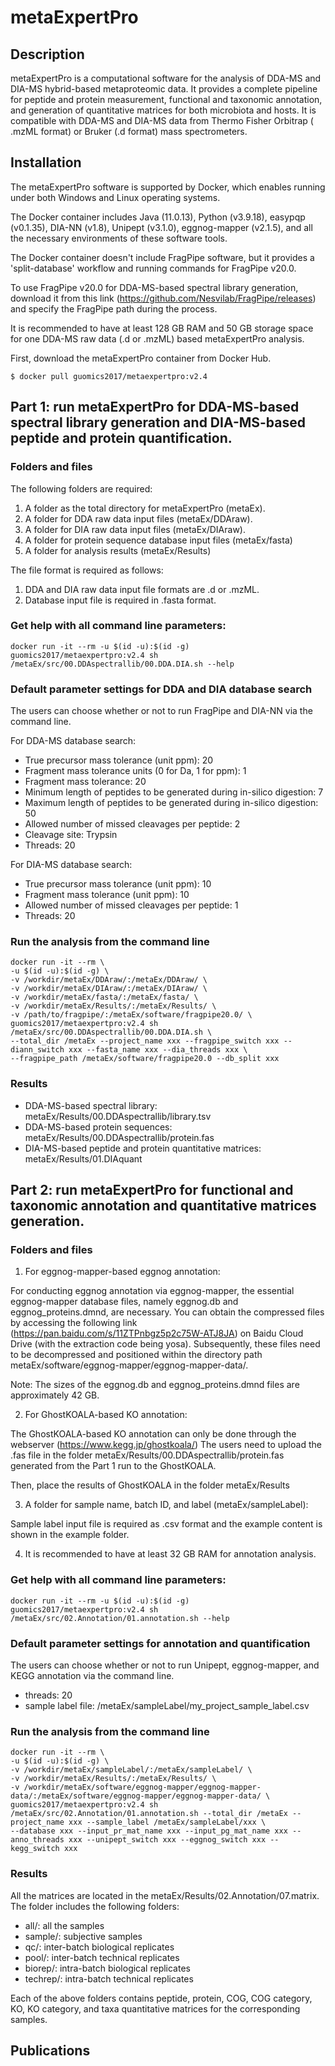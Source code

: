 # metaExpertPro

## Description
metaExpertPro is a computational software for the analysis of DDA-MS and DIA-MS hybrid-based metaproteomic data. It provides a complete pipeline for peptide and protein measurement, functional and taxonomic annotation, and generation of quantitative matrices for both microbiota and hosts. It is compatible with DDA-MS and DIA-MS data from Thermo Fisher Orbitrap ( .mzML format) or Bruker (.d format) mass spectrometers.

## Installation
The metaExpertPro software is supported by Docker, which enables running under both Windows and Linux operating systems.

The Docker container includes Java (11.0.13), Python (v3.9.18), easypqp (v0.1.35), DIA-NN (v1.8), Unipept (v3.1.0), eggnog-mapper (v2.1.5), and all the necessary environments of these software tools.

The Docker container doesn't include FragPipe software, but it provides a 'split-database' workflow and running commands for FragPipe v20.0. 

To use FragPipe v20.0 for DDA-MS-based spectral library generation, download it from this link (https://github.com/Nesvilab/FragPipe/releases) and specify the FragPipe path during the process.

It is recommended to have at least 128 GB RAM and 50 GB storage space for one DDA-MS raw data (.d or .mzML) based metaExpertPro analysis.

First, download the metaExpertPro container from Docker Hub.

```
$ docker pull guomics2017/metaexpertpro:v2.4
```

## Part 1: run metaExpertPro for DDA-MS-based spectral library generation and DIA-MS-based peptide and protein quantification.

### Folders and files
The following folders are required:
1. A folder as the total directory for metaExpertPro (metaEx).
2. A folder for DDA raw data input files (metaEx/DDAraw).
3. A folder for DIA raw data input files (metaEx/DIAraw).
4. A folder for protein sequence database input files (metaEx/fasta)
5. A folder for analysis results (metaEx/Results)

The file format is required as follows:
1. DDA and DIA raw data input file formats are .d or .mzML.
2. Database input file is required in .fasta format.

### Get help with all command line parameters:

```
docker run -it --rm -u $(id -u):$(id -g) guomics2017/metaexpertpro:v2.4 sh /metaEx/src/00.DDAspectrallib/00.DDA.DIA.sh --help
```

### Default parameter settings for DDA and DIA database search
The users can choose whether or not to run FragPipe and DIA-NN via the command line.

For DDA-MS database search:
- True precursor mass tolerance (unit ppm): 20
- Fragment mass tolerance units (0 for Da, 1 for ppm): 1
- Fragment mass tolerance: 20
- Minimum length of peptides to be generated during in-silico digestion: 7
- Maximum length of peptides to be generated during in-silico digestion: 50
- Allowed number of missed cleavages per peptide: 2
- Cleavage site: Trypsin
- Threads: 20

For DIA-MS database search:
- True precursor mass tolerance (unit ppm): 10 
- Fragment mass tolerance (unit ppm): 10
- Allowed number of missed cleavages per peptide: 1
- Threads: 20


### Run the analysis from the command line
```
docker run -it --rm \
-u $(id -u):$(id -g) \
-v /workdir/metaEx/DDAraw/:/metaEx/DDAraw/ \
-v /workdir/metaEx/DIAraw/:/metaEx/DIAraw/ \
-v /workdir/metaEx/fasta/:/metaEx/fasta/ \
-v /workdir/metaEx/Results/:/metaEx/Results/ \
-v /path/to/fragpipe/:/metaEx/software/fragpipe20.0/ \
guomics2017/metaexpertpro:v2.4 sh /metaEx/src/00.DDAspectrallib/00.DDA.DIA.sh \
--total_dir /metaEx --project_name xxx --fragpipe_switch xxx --diann_switch xxx --fasta_name xxx --dia_threads xxx \
--fragpipe_path /metaEx/software/fragpipe20.0 --db_split xxx
```
### Results
- DDA-MS-based spectral library: metaEx/Results/00.DDAspectrallib/library.tsv
- DDA-MS-based protein sequences:
  metaEx/Results/00.DDAspectrallib/protein.fas
- DIA-MS-based peptide and protein quantitative matrices:
metaEx/Results/01.DIAquant

## Part 2: run metaExpertPro for functional and taxonomic annotation and quantitative matrices generation.

### Folders and files
1. For eggnog-mapper-based eggnog annotation:

For conducting eggnog annotation via eggnog-mapper, the essential eggnog-mapper database files, namely eggnog.db and eggnog_proteins.dmnd, are necessary. You can obtain the compressed files by accessing the following link (https://pan.baidu.com/s/11ZTPnbgz5p2c75W-ATJ8JA) on Baidu Cloud Drive (with the extraction code being yosa). Subsequently, these files need to be decompressed and positioned within the directory path metaEx/software/eggnog-mapper/eggnog-mapper-data/.

Note: The sizes of the eggnog.db and eggnog_proteins.dmnd files are approximately 42 GB.

2. For GhostKOALA-based KO annotation:

The GhostKOALA-based KO annotation can only be done through the webserver (https://www.kegg.jp/ghostkoala/)
The users need to upload the .fas file in the folder metaEx/Results/00.DDAspectrallib/protein.fas generated from the Part 1 run to the GhostKOALA. 

Then, place the results of GhostKOALA in the folder metaEx/Results

3. A folder for sample name, batch ID, and label (metaEx/sampleLabel):

Sample label input file is required as .csv format and the example content is shown in the example folder.

4. It is recommended to have at least 32 GB RAM for annotation analysis.

### Get help with all command line parameters:

```
docker run -it --rm -u $(id -u):$(id -g) guomics2017/metaexpertpro:v2.4 sh /metaEx/src/02.Annotation/01.annotation.sh --help
```

### Default parameter settings for annotation and quantification
The users can choose whether or not to run Unipept, eggnog-mapper, and KEGG annotation via the command line.
- threads: 20
- sample label file: /metaEx/sampleLabel/my_project_sample_label.csv

### Run the analysis from the command line
```
docker run -it --rm \
-u $(id -u):$(id -g) \
-v /workdir/metaEx/sampleLabel/:/metaEx/sampleLabel/ \
-v /workdir/metaEx/Results/:/metaEx/Results/ \
-v /workdir/metaEx/software/eggnog-mapper/eggnog-mapper-data/:/metaEx/software/eggnog-mapper/eggnog-mapper-data/ \
guomics2017/metaexpertpro:v2.4 sh /metaEx/src/02.Annotation/01.annotation.sh --total_dir /metaEx --project_name xxx --sample_label /metaEx/sampleLabel/xxx \
--database xxx --input_pr_mat_name xxx --input_pg_mat_name xxx --anno_threads xxx --unipept_switch xxx --eggnog_switch xxx --kegg_switch xxx
```
### Results
All the matrices are located in the metaEx/Results/02.Annotation/07.matrix. The folder includes the following folders:
- all/: all the samples
- sample/: subjective samples
- qc/: inter-batch biological replicates
- pool/: inter-batch technical replicates
- biorep/: intra-batch biological replicates
- techrep/: intra-batch technical replicates

Each of the above folders contains peptide, protein, COG, COG category, KO, KO category, and taxa quantitative matrices for the corresponding samples.


## Publications

